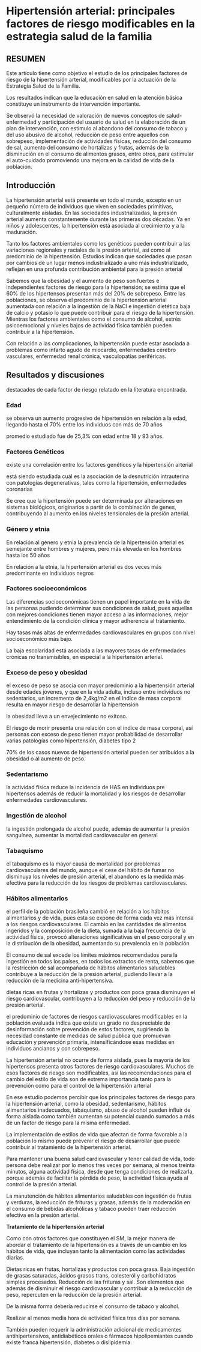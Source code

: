 # Hipertensión arterial: principales factores de riesgo modificables en la estrategia salud de la familia

## RESUMEN

Este artículo tiene como objetivo el estudio de los principales factores de riesgo de la hipertensión arterial, modificables por la actuación de la Estrategia Salud de la Familia.

Los resultados indican que la educación en salud en la atención básica constituye un instrumento de intervención importante.

Se observó la necesidad de valoración de nuevos conceptos de salud-enfermedad y participación del usuario de salud en la elaboración de un plan de intervención, con estímulo al abandono del consumo de tabaco y del uso abusivo de alcohol, reducción de peso entre aquellos con sobrepeso, implementación de actividades físicas, reducción del consumo de sal, aumento del consumo de hortalizas y frutas, además de la disminución en el consumo de alimentos grasos, entre otros, para estimular el auto-cuidado promoviendo una mejora en la calidad de vida de la población.

## Introducción

La hipertensión arterial está presente en todo el mundo, excepto en un pequeño número de individuos que viven en sociedades primitivas, culturalmente aisladas. En las sociedades industrializadas, la presión arterial aumenta constantemente durante las primeras dos décadas. Ya en niños y adolescentes, la hipertensión está asociada al crecimiento y a la maduración.

Tanto los factores ambientales como los genéticos pueden contribuir a las variaciones regionales y raciales de la presión arterial, así como al predominio de la hipertensión. Estudios indican que sociedades que pasan por cambios de un lugar menos industrializado a uno más industrializado, reflejan en una profunda contribución ambiental para la presión arterial

Sabemos que la obesidad y el aumento de peso son fuertes e independientes factores de riesgo para la hipertensión; se estima que el 60% de los hipertensos presentan más del 20% de sobrepeso. 
Entre las poblaciones, se observa el predominio de la hipertensión arterial aumentada con relación a la ingestión de la NaCl e ingestión dietética baja de calcio y potasio lo que puede contribuir para el riesgo de la hipertensión.
Mientras los factores ambientales como el consumo de alcohol, estrés psicoemocional y niveles bajos de actividad física también pueden contribuir a la hipertensión.

Con relación a las complicaciones, la hipertensión puede estar asociada a problemas como infarto agudo de miocardio, enfermedades cerebro vasculares, enfermedad renal crónica, vasculopatías periféricas.

## Resultados y discusiones

destacados de cada factor de riesgo relatado en la literatura encontrada.

### Edad

se observa un aumento progresivo de hipertensión en relación a la edad, llegando hasta el 70% entre los individuos con más de 70 años

promedio estudiado fue de 25,3% con edad entre 18 y 93 años.

### Factores Genéticos

existe una correlación entre los factores genéticos y la hipertensión arterial

está siendo estudiada cuál es la asociación de la desnutrición intrauterina con patologías degenerativas, tales como la hipertensión, enfermedades coronarias

Se cree que la hipertensión puede ser determinada por alteraciones en sistemas biológicos, originarios a partir de la combinación de genes, contribuyendo al aumento en los niveles tensionales de la presión arterial.

### Género y etnia

En relación al género y etnia la prevalencia de la hipertensión arterial es semejante entre hombres y mujeres, pero más elevada en los hombres hasta los 50 años

 En relación a la etnia, la hipertensión arterial es dos veces más predominante en individuos negros

### Factores socioeconómicos

Las diferencias socioeconómicas tienen un papel importante en la vida de las personas pudiendo determinar sus condiciones de salud, pues aquellas con mejores condiciones tienen mayor acceso a las informaciones, mejor entendimiento de la condición clínica y mayor adherencia al tratamiento.

Hay tasas más altas de enfermedades cardiovasculares en grupos con nivel socioeconómico más bajo.

La baja escolaridad está asociada a las mayores tasas de enfermedades crónicas no transmisibles, en especial a la hipertensión arterial.

### Exceso de peso y obesidad

 el exceso de peso se asocia con mayor predominio a la hipertensión arterial desde edades jóvenes, y que en la vida adulta, incluso entre individuos no sedentarios, un incremento de 2,4kg/m2 en el índice de masa corporal resulta en mayor riesgo de desarrollar la hipertensión

 la obesidad lleva a un envejecimiento no exitoso.

  El riesgo de morir presenta una relación con el índice de masa corporal, así personas con exceso de peso tienen mayor probabilidad de desarrollar varias patologías como hipertensión, diabetes tipo 2

  70% de los casos nuevos de hipertensión arterial pueden ser atribuidos a la obesidad o al aumento de peso.

### Sedentarismo

la actividad física reduce la incidencia de HAS en individuos pre hipertensos además de reducir la mortalidad y los riesgos de desarrollar enfermedades cardiovasculares.

### Ingestión de alcohol

 la ingestión prolongada de alcohol puede, además de aumentar la presión sanguínea, aumentar la mortalidad cardiovascular en general

### Tabaquismo

 el tabaquismo es la mayor causa de mortalidad por problemas cardiovasculares del mundo, aunque el cese del hábito de fumar no disminuya los niveles de presión arterial, el abandono es la medida más efectiva para la reducción de los riesgos de problemas cardiovasculares.

 ### Hábitos alimentarios

el perfil de la población brasileña cambió en relación a los hábitos alimentarios y de vida, pues esta se expone de forma cada vez más intensa a los riesgos cardiovasculares. El cambio en las cantidades de alimentos ingeridos y la composición de la dieta, sumada a la baja frecuencia de la actividad física, provocó alteraciones significativas en el peso corporal y en la distribución de la obesidad, aumentando su prevalencia en la población

El consumo de sal excede los límites máximos recomendados para la ingestión en todos los países, en todos los extractos de renta, sabemos que la restricción de sal acompañada de hábitos alimentarios saludables contribuye a la reducción de la presión arterial, pudiendo llevar a la reducción de la medicina anti-hipertensiva.

dietas ricas en frutas y hortalizas y productos con poca grasa disminuyen el riesgo cardiovascular, contribuyen a la reducción del peso y reducción de la presión arterial.

el predominio de factores de riesgos cardiovasculares modificables en la población evaluada indica que existe un grado no despreciable de desinformación sobre prevención de estos factores, sugiriendo la necesidad constante de medidas de salud pública que promuevan educación y prevención primaria, intensificándose esas medidas en individuos ancianos y con sobrepeso.

La hipertensión arterial no ocurre de forma aislada, pues la mayoría de los hipertensos presenta otros factores de riesgo cardiovasculares. Muchos de esos factores de riesgo son modificables, así las recomendaciones para el cambio del estilo de vida son de extrema importancia tanto para la prevención como para el control de la hipertensión arterial

En ese estudio podemos percibir que los principales factores de riesgo para la hipertensión arterial, como la obesidad, sedentarismo, hábitos alimentarios inadecuados, tabaquismo, abuso de alcohol pueden influir de forma aislada como también aumentan su potencial cuando sumados a más de un factor de riesgo para la misma enfermedad.

La implementación de estilos de vida que afectan de forma favorable a la población lo mismo puede prevenir el riesgo de desarrollar que puede contribuir al tratamiento de la hipertensión arterial.

Para mantener una buena salud cardiovascular y tener calidad de vida, todo persona debe realizar por lo menos tres veces por semana, al menos treinta minutos, alguna actividad física, desde que tenga condiciones de realizarla, porque además de facilitar la pérdida de peso, la actividad física ayuda al control de la presión arterial.

La manutención de hábitos alimentarios saludables con ingestión de frutas y verduras, la reducción de frituras y grasas, además de la moderación en el consumo de bebidas alcohólicas y tabaco pueden traer reducción efectiva en la presión arterial.






**Tratamiento de la hipertensión arterial**

Como con otros factores que constituyen el SM, la mejor manera de abordar el tratamiento de la hipertensión es a través de un cambio en los hábitos de vida, que incluyan tanto la alimentación como las actividades diarias.

Dietas ricas en frutas, hortalizas y productos con poca grasa. Baja ingestión de grasas saturadas, ácidos grasos trans, colesteról y carbohidratos simples procesados. Reducción de las frituras y sal. Son elementos que además de  disminuir el riesgo cardiovascular y contribuir a la  reducción de peso, repercuten en la reducción de la presión arterial.

De la misma forma debería reducirse el consumo de tabaco y alcohol.

Realizar al menos media hora de actividad física tres días por semana.

También pueden requerir la administración adicional de medicamentes antihipertensivos, antidiabéticos orales o fármacos hipolipemiantes cuando existe franca hipertensión, diabetes o dislipidemia.

